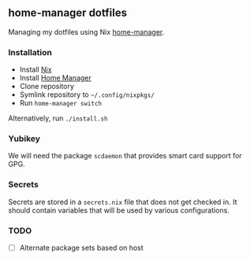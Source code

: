 ## home-manager dotfiles

Managing my dotfiles using Nix
[home-manager](https://github.com/nix-community/home-manager).

### Installation

- Install [Nix](https://nixos.org/download.html#download-nix)
- Install [Home Manager](https://nix-community.github.io/home-manager/index.html#sec-install-standalone)
- Clone repository
- Symlink repository to `~/.config/nixpkgs/`
- Run `home-manager switch`

Alternatively, run `./install.sh`

### Yubikey

We will need the package `scdaemon` that provides smart card support for GPG.

### Secrets

Secrets are stored in a `secrets.nix` file that does not get checked in. It
should contain variables that will be used by various configurations.

### TODO

- [ ] Alternate package sets based on host
